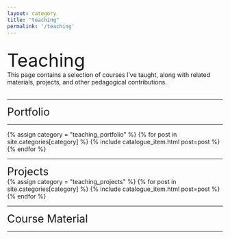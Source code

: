 ```yaml
---
layout: category
title: "teaching"
permalink: '/teaching'
---
```


<br>
<div style="font-size:3em;">Teaching</div>
This page contains a selection of courses I’ve taught, along with related materials, projects, and other pedagogical contributions.
<br><br>
<hr>
<div style="font-size:1.8em;">Portfolio</div>
<hr>
<div class="catalogue">
  {% assign category = "teaching_portfolio" %}
  {% for post in site.categories[category] %}
    {% include catalogue_item.html post=post %}
  {% endfor %}
</div>
<hr>
<div style="font-size:1.8em;">Projects</div>
<div class="catalogue">
  {% assign category = "teaching_projects" %}
  {% for post in site.categories[category] %}
    {% include catalogue_item.html post=post %}
  {% endfor %}
</div>
<hr>
<div style="font-size:1.8em;">Course Material</div>
<hr>
